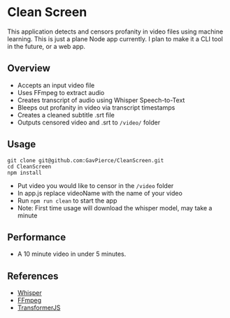 # Clean Screen

This application detects and censors profanity in video files using machine learning.
This is just a plane Node app currently. I plan to make it a CLI tool in the future, or a web app.

## Overview

- Accepts an input video file
- Uses FFmpeg to extract audio
- Creates transcript of audio using Whisper Speech-to-Text
- Bleeps out profanity in video via transcript timestamps
- Creates a cleaned subtitle .srt file
- Outputs censored video and .srt to `/video/` folder

## Usage

```
git clone git@github.com:GavPierce/CleanScreen.git
cd CleanScreen
npm install
```

- Put video you would like to censor in the `/video` folder
- In app.js replace videoName with the name of your video
- Run `npm run clean` to start the app
- Note: First time usage will download the whisper model, may take a minute
## Performance

- A 10 minute video in under 5 minutes.

## References

- [Whisper](https://github.com/ggerganov/whisper.cpp)
- [FFmpeg](https://ffmpeg.org/)
- [TransformerJS](https://github.com/xenova/transformers.js)
